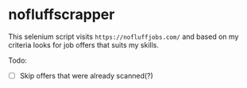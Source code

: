 # nofluffscrapper

This selenium script visits `https://nofluffjobs.com/` and based on my criteria looks for job offers that suits my skills.


Todo:
- [ ] Skip offers that were already scanned(?)
